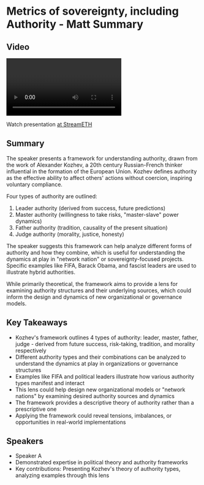 # Metrics of sovereignty, including Authority - Matt Summary

## Video
<video id="video" controls></video>
<script src="https://vod-cdn.lp-playback.studio/raw/jxf4iblf6wlsyor6526t4tcmtmqa/catalyst-vod-com/hls/0796irepy317ow7u/index.m3u8"></script>
<script>
  var video = document.getElementById('video');
  var videoSrc = 'https://vod-cdn.lp-playback.studio/raw/jxf4iblf6wlsyor6526t4tcmtmqa/catalyst-vod-com/hls/0796irepy317ow7u/index.m3u8';
  if (Hls.isSupported()) {
    var hls = new Hls();
    hls.loadSource(videoSrc);
    hls.attachMedia(video);
  }
  else if (video.canPlayType('application/vnd.apple.mpegurl')) {
    video.src = videoSrc;
  }
</script>

Watch presentation [at StreamETH](https://streameth.org/edge_city/watch?session=671222ea50c4a8548009fd7a)

## Summary
The speaker presents a framework for understanding authority, drawn from the work of Alexander Kozhev, a 20th century Russian-French thinker influential in the formation of the European Union. Kozhev defines authority as the effective ability to affect others' actions without coercion, inspiring voluntary compliance.

Four types of authority are outlined:

1. Leader authority (derived from success, future predictions)
2. Master authority (willingness to take risks, "master-slave" power dynamics) 
3. Father authority (tradition, causality of the present situation)
4. Judge authority (morality, justice, honesty)

The speaker suggests this framework can help analyze different forms of authority and how they combine, which is useful for understanding the dynamics at play in "network nation" or sovereignty-focused projects. Specific examples like FIFA, Barack Obama, and fascist leaders are used to illustrate hybrid authorities.

While primarily theoretical, the framework aims to provide a lens for examining authority structures and their underlying sources, which could inform the design and dynamics of new organizational or governance models.

## Key Takeaways
- Kozhev's framework outlines 4 types of authority: leader, master, father, judge - derived from future success, risk-taking, tradition, and morality respectively
- Different authority types and their combinations can be analyzed to understand the dynamics at play in organizations or governance structures
- Examples like FIFA and political leaders illustrate how various authority types manifest and interact
- This lens could help design new organizational models or "network nations" by examining desired authority sources and dynamics
- The framework provides a descriptive theory of authority rather than a prescriptive one
- Applying the framework could reveal tensions, imbalances, or opportunities in real-world implementations

## Speakers
- Speaker A
- Demonstrated expertise in political theory and authority frameworks
- Key contributions: Presenting Kozhev's theory of authority types, analyzing examples through this lens

